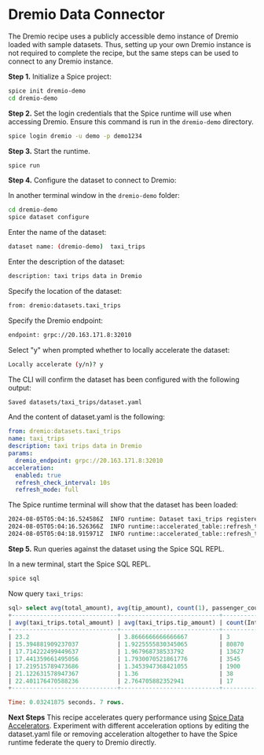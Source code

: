 
# Dremio Data Connector

The Dremio recipe uses a publicly accessible demo instance of Dremio loaded with sample datasets. Thus, setting up your own Dremio instance is not required to complete the recipe, but the same steps can be used to connect to any Dremio instance.

**Step 1.** Initialize a Spice project:

```bash
spice init dremio-demo
cd dremio-demo
```

**Step 2.** Set the login credentials that the Spice runtime will use when accessing Dremio. Ensure this command is run in the `dremio-demo` directory.

```bash
spice login dremio -u demo -p demo1234
```

**Step 3.** Start the runtime.

```bash
spice run
```

**Step 4.** Configure the dataset to connect to Dremio:

In another terminal window in the `dremio-demo` folder:

```bash
cd dremio-demo
spice dataset configure
```

Enter the name of the dataset:

```bash
dataset name: (dremio-demo)  taxi_trips
```

Enter the description of the dataset:

```bash
description: taxi trips data in Dremio
```

Specify the location of the dataset:

```bash
from: dremio:datasets.taxi_trips
```

Specify the Dremio endpoint:

```bash
endpoint: grpc://20.163.171.8:32010
```

Select "y" when prompted whether to locally accelerate the dataset:

```bash
Locally accelerate (y/n)? y
```

The CLI will confirm the dataset has been configured with the following output:

```bash
Saved datasets/taxi_trips/dataset.yaml
```

And the content of dataset.yaml is the following:

```yaml
from: dremio:datasets.taxi_trips
name: taxi_trips
description: taxi trips data in Dremio
params:
  dremio_endpoint: grpc://20.163.171.8:32010
acceleration:
  enabled: true
  refresh_check_interval: 10s
  refresh_mode: full
```

The Spice runtime terminal will show that the dataset has been loaded:

```bash
2024-08-05T05:04:16.524586Z  INFO runtime: Dataset taxi_trips registered (dremio:datasets.taxi_trips), acceleration (arrow, 10s refresh), results cache enabled.
2024-08-05T05:04:16.526366Z  INFO runtime::accelerated_table::refresh_task: Loading data for dataset taxi_trips
2024-08-05T05:04:18.915971Z  INFO runtime::accelerated_table::refresh_task: Loaded 100,000 rows (27.91 MiB) for dataset taxi_trips in 2s 389ms.
```

**Step 5.** Run queries against the dataset using the Spice SQL REPL.

In a new terminal, start the Spice SQL REPL.

```bash
spice sql
```

Now query `taxi_trips`:

```sql
sql> select avg(total_amount), avg(tip_amount), count(1), passenger_count from taxi_trips group by passenger_count order by passenger_count asc;
+------------------------------+----------------------------+-----------------+-----------------+
| avg(taxi_trips.total_amount) | avg(taxi_trips.tip_amount) | count(Int64(1)) | passenger_count |
+------------------------------+----------------------------+-----------------+-----------------+
| 23.2                         | 3.8666666666666667         | 3               | 0               |
| 15.394881909237037           | 1.9225555830345065         | 80870           | 1               |
| 17.714222499449637           | 1.967968738533792          | 13627           | 2               |
| 17.441359661495056           | 1.7930070521861776         | 3545            | 3               |
| 17.219515789473686           | 1.3453947368421055         | 1900            | 4               |
| 21.122631578947367           | 1.36                       | 38              | 5               |
| 22.401176470588236           | 2.764705882352941          | 17              | 6               |
+------------------------------+----------------------------+-----------------+-----------------+

Time: 0.03241875 seconds. 7 rows.
```

**Next Steps**
This recipe accelerates query performance using [Spice Data Accelerators](https://docs.spiceai.org/data-accelerators).  Experiment with different acceleration options by editing the dataset.yaml file or removing acceleration altogether to have the Spice runtime federate the query to Dremio directly.
